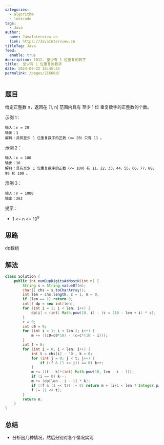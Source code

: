 ```yaml
---
categories: 
  - algorithm
  - leetcode
tags: 
  - Java
author: 
  name: JavaInterview.cn
  link: https://JavaInterview.cn
titleTag: Java
feed: 
  enable: true
description: 1012. 至少有 1 位重复的数字
title:  至少有 1 位重复的数字
date: 2024-09-22 18:45:34
permalink: /pages/21666d/
---
```


## 题目
给定正整数 n，返回在 [1, n] 范围内具有 至少 1 位 重复数字的正整数的个数。



示例 1：

    输入：n = 20
    输出：1
    解释：具有至少 1 位重复数字的正数（<= 20）只有 11 。
示例 2：

    输入：n = 100
    输出：10
    解释：具有至少 1 位重复数字的正数（<= 100）有 11，22，33，44，55，66，77，88，99 和 100 。
示例 3：

    输入：n = 1000
    输出：262


提示：
* 1 <= n <= 10<sup>9</sup>

## 思路

dp数组

## 解法
```java
class Solution {
    public int numDupDigitsAtMostN(int n) {
        String s = String.valueOf(n);
        char[] chs = s.toCharArray();
        int len = chs.length, c = 1, m = 0;
        if (len == 1) return 0;
        int[] dp = new int[len];
        for (int i = 1; i < len; i++) {
            dp[i] = (int) Math.pow(10, i) - (c = (10 - len + i) * c);
        }
        c = 9;
        int c0 = 9;
        for (int i = 1; i < len-1; i++) {
            m += ((c0=c0*10) - (c=c*(10 - i)));
        }
        int f = 0;
        for (int i = 0; i < len; i++) {
            int t = chs[i] - '0', k = 0;
            for (int j = 0; j < t; j++) {
                if ((f & (1 << j)) == 0) k++;
            }
            m += ((t - k)*(int) Math.pow(10, len - i - 1));
            if (i == 0) k--;
            m += (dp[len - i - 1] * k);
            if ((f & (1 << t)) != 0) return m + (i+1 < len ? Integer.parseInt(s.substring(i+1)) : 0) + 1;
            f |= (1 << t);
        }
        return m;
    }
}

```

## 总结

- 分析出几种情况，然后分别对各个情况实现 
